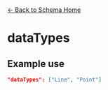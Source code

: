 ---
---

<br>

[← Back to Schema Home](./)

# dataTypes

<template>
    <div v-if="this.core.dataTypes" id = "container">
      <p class="larger-text">{{this.core.dataTypes.description}}</p>
      <p >Expected Type: <strong>{{this.core.dataTypes.type}}</strong></p>
      <p >Options: <strong></strong></p>
      <ul v-for="item, index in this.core.dataTypes.items.enum" :key="index">
      <li><strong>{{item}}</strong></li>
      </ul>
    </div>
</template>

<script>
import axios from 'axios'


export default {

    data() {
        return {
          schema: [],
          core: [],
          access: [],
          tags: [],
          considerations: [],
          resources: [],
          lifecycle: [],
        }
    },
    methods: {
        whatsUp(){
          console.log(this.core)
        }
    },
    computed: {
        data() {
            return this.$page.frontmatter
        }
    },
    created() {
        //returns a promise
        axios.get("https://raw.githubusercontent.com/bplmaps/data-description-schema/master/schema.json")
            .then(response => {
                this.schema = response.data.properties
                this.core = response.data.properties.core.properties
                this.access = response.data.properties.access
                this.tags = response.data.properties.tags.properties
                this.considerations = response.data.properties.considerations.properties
                this.resources = response.data.properties.resources.properties
                this.lifecycle = response.data.properties.lifecycle.properties
            }).catch(err => {
                console.log(err)
            })
    }
}
</script>

<style lang="stylus">

table#property-table
  width:100%

p.larger-text
  font-size 120%

</style>

## Example use

``` json
"dataTypes": ["Line", "Point"]
```